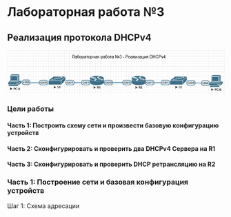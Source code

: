 # Лабораторная работа №3

## Реализация протокола DHCPv4

![alt text](image.png)

### Цели работы

#### Часть 1: Построить схему сети и произвести базовую конфигурацию устройств

#### Часть 2: Сконфигурировать и проверить два DHCPv4 Сервера на R1

#### Часть 3: Сконфигурировать и проверить DHCP ретрансляцию на R2

### Часть 1: Построение сети и базовая конфигурация устройств

Шаг 1: Схема адресации
